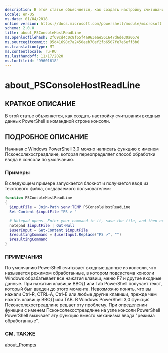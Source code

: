 ```yaml
---
description: В этой статье объясняется, как создать настройку считывания входных данных PowerShell в командной строке консоли.
Locale: en-US
ms.date: 01/04/2018
online version: https://docs.microsoft.com/powershell/module/microsoft.powershell.core/about/about_psconsolehostreadline?view=powershell-7.2&WT.mc_id=ps-gethelp
schema: 2.0.0
title: about_PSConsoleHostReadLine
ms.openlocfilehash: 2f69cd4c0c8f65f4a963eae561647d6de30a067e
ms.sourcegitcommit: 95d41698c7a2450eeb70ef2fb6507fe7e6eff3b6
ms.translationtype: MT
ms.contentlocale: ru-RU
ms.lasthandoff: 11/17/2020
ms.locfileid: "99601618"
---
```

# <a name="about_psconsolehostreadline"></a>about_PSConsoleHostReadLine

## <a name="short-description"></a>КРАТКОЕ ОПИСАНИЕ
В этой статье объясняется, как создать настройку считывания входных данных PowerShell в командной строке консоли.

## <a name="long-description"></a>ПОДРОБНОЕ ОПИСАНИЕ

Начиная с Windows PowerShell 3,0 можно написать функцию с именем Псконсолехостреадлине, которая переопределяет способ обработки ввода в консоли по умолчанию.

### <a name="examples"></a>Примеры

В следующем примере запускается блокнот и получается ввод из текстового файла, создаваемого пользователем:

```powershell
function PSConsoleHostReadLine
{
  $inputFile = Join-Path $env:TEMP PSConsoleHostReadLine
  Set-Content $inputFile "PS > "

  # Notepad opens. Enter your command in it, save the file, and then exit.
  notepad $inputFile | Out-Null
  $userInput = Get-Content $inputFile
  $resultingCommand = $userInput.Replace("PS >", "")
  $resultingCommand
}
```

### <a name="remarks"></a>ПРИМЕЧАНИЯ

По умолчанию PowerShell считывает входные данные из консоли, что называется режимом обработанные, в котором подсистема консоли Windows обрабатывает все нажатия клавиш, меню F7 и другие входные данные. При нажатии клавиши ВВОД или Tab PowerShell получает текст, который был введен до этого момента. Невозможно понять, что вы нажали Ctrl-R, CTRL-A, Ctrl-E или любые другие клавиши, прежде чем нажать клавишу ВВОД или TAB. В Windows PowerShell 3,0 функция Псконсолехостреадлине решает эту проблему. При определении функции с именем Псконсолехостреадлине на узле консоли PowerShell PowerShell вызывает эту функцию вместо механизма ввода "режима обработанные".

### <a name="see-also"></a>СМ. ТАКЖЕ

[about_Prompts](about_Prompts.md)


